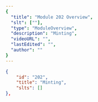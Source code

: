 ```yaml
---
{
  "title": "Module 202 Overview",
  "slt": [""],
  "type": "ModuleOverview",
  "description": "Minting",
  "videoURL": "",
  "lastEdited": "",
  "author": ""
}
---
```


```json
{
    "id": "202",
    "title": "Minting",
    "slts": []
},
```